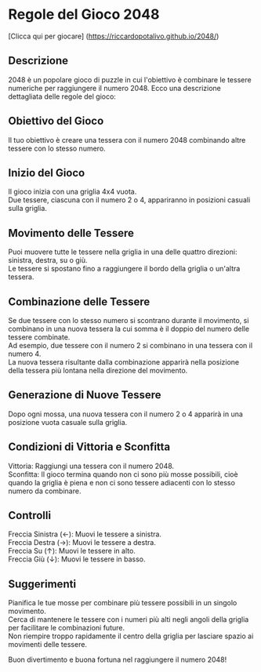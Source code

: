# Regole del Gioco 2048 
[Clicca qui per giocare] (https://riccardopotalivo.github.io/2048/) 
## Descrizione
2048 è un popolare gioco di puzzle in cui l'obiettivo è combinare le tessere numeriche per raggiungere il numero 2048. Ecco una descrizione dettagliata delle regole del gioco:

## Obiettivo del Gioco
Il tuo obiettivo è creare una tessera con il numero 2048 combinando altre tessere con lo stesso numero.

## Inizio del Gioco
Il gioco inizia con una griglia 4x4 vuota.  
Due tessere, ciascuna con il numero 2 o 4, appariranno in posizioni casuali sulla griglia.

## Movimento delle Tessere
Puoi muovere tutte le tessere nella griglia in una delle quattro direzioni: sinistra, destra, su o giù.  
Le tessere si spostano fino a raggiungere il bordo della griglia o un'altra tessera.  
## Combinazione delle Tessere
Se due tessere con lo stesso numero si scontrano durante il movimento, si combinano in una nuova tessera la cui somma è il doppio del numero delle tessere combinate.  
Ad esempio, due tessere con il numero 2 si combinano in una tessera con il numero 4.  
La nuova tessera risultante dalla combinazione apparirà nella posizione della tessera più lontana nella direzione del movimento.  
## Generazione di Nuove Tessere
Dopo ogni mossa, una nuova tessera con il numero 2 o 4 apparirà in una posizione vuota casuale sulla griglia.  
## Condizioni di Vittoria e Sconfitta
Vittoria: Raggiungi una tessera con il numero 2048.  
Sconfitta: Il gioco termina quando non ci sono più mosse possibili, cioè quando la griglia è piena e non ci sono tessere adiacenti con lo stesso numero da combinare.  
## Controlli
Freccia Sinistra (←): Muovi le tessere a sinistra.  
Freccia Destra (→): Muovi le tessere a destra.  
Freccia Su (↑): Muovi le tessere in alto.  
Freccia Giù (↓): Muovi le tessere in basso.  
## Suggerimenti
Pianifica le tue mosse per combinare più tessere possibili in un singolo movimento.  
Cerca di mantenere le tessere con i numeri più alti negli angoli della griglia per facilitare le combinazioni future.  
Non riempire troppo rapidamente il centro della griglia per lasciare spazio ai movimenti delle tessere.  

Buon divertimento e buona fortuna nel raggiungere il numero 2048!